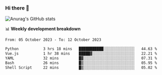 ### Hi there 👋
![Anurag's GitHub stats](https://github-readme-stats.vercel.app/api?username=jami1024&show_icons=true&theme=radical)

📊 **Weekly development breakdown**
<!--START_SECTION:waka-->

```txt
From: 05 October 2023 - To: 12 October 2023

Python           3 hrs 18 mins   ███████████░░░░░░░░░░░░░░   44.63 %
Vue.js           1 hr 38 mins    █████▓░░░░░░░░░░░░░░░░░░░   22.21 %
YAML             32 mins         █▓░░░░░░░░░░░░░░░░░░░░░░░   07.31 %
Bash             26 mins         █▒░░░░░░░░░░░░░░░░░░░░░░░   05.95 %
Shell Script     22 mins         █▒░░░░░░░░░░░░░░░░░░░░░░░   05.02 %
```

<!--END_SECTION:waka-->
<!--
**jami1024/jami1024** is a ✨ _special_ ✨ repository because its `README.md` (this file) appears on your GitHub profile.

Here are some ideas to get you started:

- 🔭 I’m currently working on ...
- 🌱 I’m currently learning ...
- 👯 I’m looking to collaborate on ...
- 🤔 I’m looking for help with ...
- 💬 Ask me about ...
- 📫 How to reach me: ...
- 😄 Pronouns: ...
- ⚡ Fun fact: ...
-->
